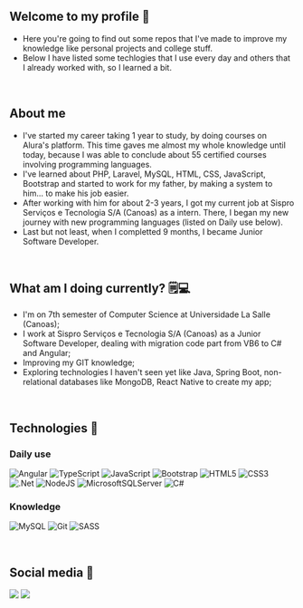 ## Welcome to my profile 👋

* Here you're going to find out some repos that I've made to improve my knowledge like personal projects and college stuff.
* Below I have listed some techlogies that I use every day and others that I already worked with, so I learned a bit.
<br>

## About me
* I've started my career taking 1 year to study, by doing courses on Alura's platform. This time gaves me almost my whole knowledge until today, because I was able to conclude about 55 certified courses involving programming languages.
* I've learned about PHP, Laravel, MySQL, HTML, CSS, JavaScript, Bootstrap and started to work for my father, by making a system to him... to make his job easier.
* After working with him for about 2-3 years, I got my current job at Sispro Serviços e Tecnologia S/A (Canoas) as a intern. There, I began my new journey with new programming languages (listed on Daily use below).
* Last but not least, when I completted 9 months, I became Junior Software Developer.
<br>

## What am I doing currently? 🗒️💻
* I'm on 7th semester of Computer Science at Universidade La Salle (Canoas);
* I work at Sispro Serviços e Tecnologia S/A (Canoas) as a Junior Software Developer, dealing with migration code part from VB6 to C# and Angular;
* Improving my GIT knowledge;
* Exploring technologies I haven't seen yet like Java, Spring Boot, non-relational databases like MongoDB, React Native to create my app;

<div style="display: inline_block"><br>
  
  ## Technologies 🧰

  ### Daily use
  ![Angular](https://img.shields.io/badge/angular-%23DD0031.svg?style=for-the-badge&logo=angular&logoColor=white)
  ![TypeScript](https://img.shields.io/badge/typescript-%23007ACC.svg?style=for-the-badge&logo=typescript&logoColor=white)
  ![JavaScript](https://img.shields.io/badge/javascript-%23323330.svg?style=for-the-badge&logo=javascript&logoColor=%23F7DF1E)
  ![Bootstrap](https://img.shields.io/badge/bootstrap-%238511FA.svg?style=for-the-badge&logo=bootstrap&logoColor=white)
  ![HTML5](https://img.shields.io/badge/html5-%23E34F26.svg?style=for-the-badge&logo=html5&logoColor=white)
  ![CSS3](https://img.shields.io/badge/css3-%231572B6.svg?style=for-the-badge&logo=css3&logoColor=white)
  <br>
  ![.Net](https://img.shields.io/badge/.NET-5C2D91?style=for-the-badge&logo=.net&logoColor=white)
  ![NodeJS](https://img.shields.io/badge/node.js-6DA55F?style=for-the-badge&logo=node.js&logoColor=white)
  ![MicrosoftSQLServer](https://img.shields.io/badge/Microsoft%20SQL%20Server-CC2927?style=for-the-badge&logo=microsoft%20sql%20server&logoColor=white)
  ![C#](https://img.shields.io/badge/c%23-%23239120.svg?style=for-the-badge&logo=csharp&logoColor=white)
  <br>
  ### Knowledge
  ![MySQL](https://img.shields.io/badge/mysql-4479A1.svg?style=for-the-badge&logo=mysql&logoColor=white)
  ![Git](https://img.shields.io/badge/git-%23F05033.svg?style=for-the-badge&logo=git&logoColor=white)
  ![SASS](https://img.shields.io/badge/SASS-hotpink.svg?style=for-the-badge&logo=SASS&logoColor=white)
</div>
 
 <br>
 
  ## Social media 📱
 
<div> 
  <a href="https://instagram.com/tooml_" target="_blank"><img src="https://img.shields.io/badge/-Instagram-%23E4405F?style=for-the-badge&logo=instagram&logoColor=white" target="_blank"></a>
  <a href="https://www.linkedin.com/in/evertonsc" target="_blank"><img src="https://img.shields.io/badge/-LinkedIn-%230077B5?style=for-the-badge&logo=linkedin&logoColor=white" target="_blank"></a> 
</div>
